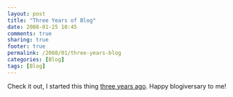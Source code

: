 ```yaml
---
layout: post
title: "Three Years of Blog"
date: 2008-01-25 10:45
comments: true
sharing: true
footer: true
permalink: /2008/01/three-years-blog
categories: [Blog]
tags: [Blog]
---
```

Check it out, I started this thing <a href="/2005/01/feelgood_hit_ofjanuary.php">three years ago</a>.  Happy blogiversary to me!
